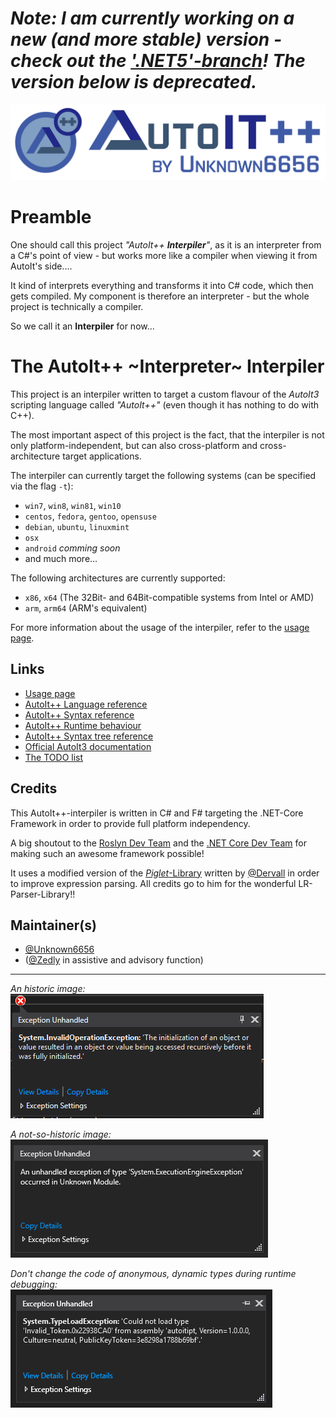 # _Note: I am currently working on a new (and more stable) version - check out the ['.NET5'-branch](https://github.com/Unknown6656/AutoIt-Interpreter/tree/net5)! The version below is deprecated._

![Banner image](Artwork/banner.png)

# Preamble

One should call this project _"AutoIt++ **Interpiler**"_, as it is an interpreter from a C#'s point of view - but works more like a compiler when viewing it from AutoIt's side....

It kind of interprets everything and transforms it into C# code, which then gets compiled. My component is therefore an interpreter - but the whole project is technically a compiler.

So we call it an **Interpiler** for now...

# The AutoIt++ ~Interpreter~ Interpiler

This project is an interpiler written to target a custom flavour of the _AutoIt3_ scripting language called _"AutoIt++"_ (even though it has nothing to do with C++).

The most important aspect of this project is the fact, that the interpiler is not only platform-independent, but can also cross-platform and cross-architecture target applications.

The interpiler can currently target the following systems (can be specified via the flag `-t`):
 - `win7`, `win8`, `win81`, `win10`
 - `centos`, `fedora`, `gentoo`, `opensuse`
 - `debian`, `ubuntu`, `linuxmint`
 - `osx`
 - `android` _comming soon_
 - and much more...
 
The following architectures are currently supported:
 - `x86`, `x64` (The 32Bit- and 64Bit-compatible systems from Intel or AMD)
 - `arm`, `arm64` (ARM's equivalent)

For more information about the usage of the interpiler, refer to the [usage page](doc/usage.md).

## Links

 - [Usage page](doc/usage.md)
 - [AutoIt++ Language reference](doc/language.md)
 - [AutoIt++ Syntax reference](doc/syntax.md)
 - [AutoIt++ Runtime behaviour](doc/runtime.md)
 - [AutoIt++ Syntax tree reference](doc/syntax-tree.md)
 - [Official AutoIt3 documentation](https://www.autoitscript.com/autoit3/docs/)
 - [The TODO list](todo.txt)

## Credits

This AutoIt++-interpiler is written in C# and F# targeting the .NET-Core Framework in order to provide full platform independency.

A big shoutout to the [Roslyn Dev Team](https://github.com/dotnet/roslyn) and the [.NET Core Dev Team](https://github.com/dotnet/coreclr) for making such an awesome framework possible!

It uses a modified version of the [_Piglet_-Library](https://github.com/Dervall/Piglet) written by [@Dervall](https://github.com/Dervall) in order to improve expression parsing.
All credits go to him for the wonderful LR-Parser-Library!!

## Maintainer(s)

 - [@Unknown6656](https://github.com/Unknown6656)
 - ([@Zedly](https://github.com/Zedly) in assistive and advisory function)

-----------------

_An historic image:_<br/>
![Exception Screenshot](doc/images/wtf-1.png)

_A not-so-historic image:_<br/>
![Exception Screenshot](doc/images/wtf-2.png)

_Don't change the code of anonymous, dynamic types during runtime debugging:_<br/>
![Exception Screenshot](doc/images/wtf-3.png)
